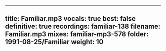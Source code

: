 
---
title: Familiar.mp3
vocals: true
best: false
definitive: true
recordings: familiar-138
filename: Familiar.mp3
mixes: familiar-mp3-578
folder: 1991-08-25/Familiar
weight: 10
---
